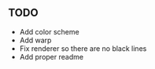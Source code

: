 ## TODO
* Add color scheme
* Add warp
* Fix renderer so there are no black lines
* Add proper readme